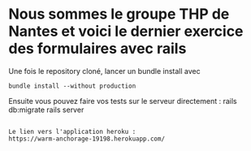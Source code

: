 # Nous sommes le groupe THP de Nantes et voici le dernier exercice des formulaires avec rails

Une fois le repository cloné, lancer un bundle install avec
```
bundle install --without production
```

Ensuite vous pouvez faire vos tests sur le serveur directement :
rails db:migrate
rails server
```

Le lien vers l'application heroku :
https://warm-anchorage-19198.herokuapp.com/